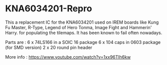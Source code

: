 # KNA6034201-Repro

This a replacement IC for the KNA6034201 used on IREM boards like Kung Fu Master, R-Type, Legend of Hero Tonma, Image Fight and Hammerin' Harry. for populating the tilemaps. 
It has been known to fail often nowadays.

Parts are : 
6 x 74LS166 in a SOIC 16 package 
6 x 104 caps in 0603 package (for SMD version) 
2 x 20 round pin header

More info : https://www.youtube.com/watch?v=1xx96TIh6kw
